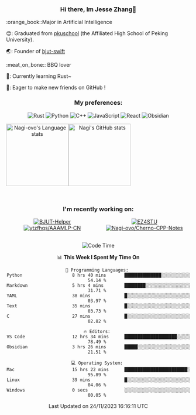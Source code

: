 <div align="center">
  <!-- <img src="/assets/gif.webp" style="max-width: 100%; height: auto;"> -->

   ### Hi there, Im Jesse Zhang👋
   
  <div align="left">
    <p>:orange_book::Major in Artificial Intelligence</p>
    <p>😊: Graduated from <a href="https://www.pkuschool.edu.cn/">pkuschool</a> (the Affiliated High School of Peking University).</p>
    <p>🌏: Founder of <a href="https://github.com/Open-BJUT">bjut-swift</a></p>
    <p>:meat_on_bone:: BBQ lover</p>
    <p>🦀: Currently learning Rust~</p>
    <p>🤝: Eager to make new friends on GitHub !</p>
</div>

  
### My preferences:

![Rust](https://img.shields.io/badge/Rust-000000?style=for-the-badge&logo=rust&logoColor=white)
![Python](https://img.shields.io/badge/python-3670A0?style=for-the-badge&logo=python&logoColor=ffdd54)
![C++](https://img.shields.io/badge/c++-%2300599C.svg?style=for-the-badge&logo=c%2B%2B&logoColor=white)
![JavaScript](https://img.shields.io/badge/javascript-%23323330.svg?style=for-the-badge&logo=javascript&logoColor=%23F7DF1E)
![React](https://img.shields.io/badge/react-%2320232a.svg?style=for-the-badge&logo=react&logoColor=%2361DAFB)
![Obsidian](https://img.shields.io/badge/Obsidian-%23483699.svg?style=for-the-badge&logo=obsidian&logoColor=white)
 <!-- ![Docker](https://img.shields.io/badge/docker-%230db7ed.svg?style=for-the-badge&logo=docker&logoColor=white) -->
 
<div style="display:flex; flex-wrap:wrap; height: 200px;">
  <img height="170" src="https://github-readme-stats-git-main-nagi-ovo.vercel.app/api/top-langs/?username=Nagi-ovo&hide=css,scss,html,java,typescript,perl,jupyter%20notebook&layout=compact&langs_count=8&card_width=400" alt="Nagi-ovo's Language stats">
  <img height="170" src="https://github-readme-stats-git-main-nagi-ovo.vercel.app/api?username=Nagi-ovo&show_icons=true&theme=radical" alt="Nagi's GitHub stats">
</div>

### I'm recently working on:</a>

 <div style="display: flex; flex-wrap: wrap; justify-content: space-around;">
  <a href="https://github.com/Open-BJUT/BJUT-Helper" style="flex: 0 0 48%;">
    <img align="center" src="https://github-readme-stats-git-main-nagi-ovo.vercel.app/api/pin/?username=Nagi-ovo&repo=BJUT-Helper" alt="BJUT-Helper">
  </a>
  <a href="https://github.com/Nagi-ovo/EZ4STU" style="flex: 0 0 48%;">
    <img align="center" src="https://github-readme-stats-git-main-nagi-ovo.vercel.app/api/pin/?username=Nagi-ovo&repo=EZ4STU" alt="EZ4STU">
  </a>  
  <a href="https://github.com/ytzfhqs/AAAMLP-CN" style="flex: 0 0 48%;">
    <img align="center" src="https://github-readme-stats-git-main-nagi-ovo.vercel.app/api/pin/?username=ytzfhqs&repo=AAAMLP-CN&show_owner=true" alt="ytzfhqs/AAAMLP-CN">
  </a>  
  <a href="https://github.com/Nagi-ovo/Cherno-CPP-Notes" style="flex: 0 0 48%;">
    <img align="center" src="https://github-readme-stats-git-main-nagi-ovo.vercel.app/api/pin/?username=Nagi-ovo&repo=Cherno-CPP-Notes"  alt="Nagi-ovo/Cherno-CPP-Notes">
  </a>  
</div>


<br />

<!--START_SECTION:waka-->
![Code Time](http://img.shields.io/badge/Code%20Time-341%20hrs%2046%20mins-blue)

📊 **This Week I Spent My Time On** 

```text
💬 Programming Languages: 
Python                   8 hrs 40 mins       ██████████████░░░░░░░░░░░   54.14 % 
Markdown                 5 hrs 4 mins        ████████░░░░░░░░░░░░░░░░░   31.71 % 
YAML                     38 mins             █░░░░░░░░░░░░░░░░░░░░░░░░   03.97 % 
Text                     35 mins             █░░░░░░░░░░░░░░░░░░░░░░░░   03.73 % 
C                        27 mins             █░░░░░░░░░░░░░░░░░░░░░░░░   02.82 % 

🔥 Editors: 
VS Code                  12 hrs 34 mins      ████████████████████░░░░░   78.49 % 
Obsidian                 3 hrs 26 mins       █████░░░░░░░░░░░░░░░░░░░░   21.51 % 

💻 Operating System: 
Mac                      15 hrs 22 mins      ████████████████████████░   95.89 % 
Linux                    39 mins             █░░░░░░░░░░░░░░░░░░░░░░░░   04.06 % 
Windows                  0 secs              ░░░░░░░░░░░░░░░░░░░░░░░░░   00.05 % 
```


 Last Updated on 24/11/2023 16:16:11 UTC
<!--END_SECTION:waka-->

</div>








